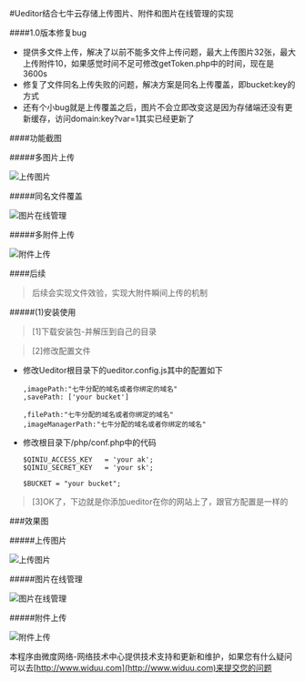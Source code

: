 #Ueditor结合七牛云存储上传图片、附件和图片在线管理的实现

####1.0版本修复bug

 - 提供多文件上传，解决了以前不能多文件上传问题，最大上传图片32张，最大上传附件10，如果感觉时间不足可修改getToken.php中的时间，现在是3600s
 - 修复了文件同名上传失败的问题，解决方案是同名上传覆盖，即bucket:key的方式
 - 还有个小bug就是上传覆盖之后，图片不会立即改变这是因为存储端还没有更新缓存，访问domain:key?var=1其实已经更新了
 
####功能截图

#####多图片上传

![上传图片](http://widuu.u.qiniudn.com/images/imagemore.png)

#####同名文件覆盖

![图片在线管理](http://widuu.u.qiniudn.com/images/diff.png)

#####多附件上传

![附件上传](http://widuu.u.qiniudn.com/images/filemore.png)

####后续

>后续会实现文件效验，实现大附件瞬间上传的机制


#####(1)安装使用

>[1]下载安装包-并解压到自己的目录

>[2]修改配置文件
 

  - 修改Ueditor根目录下的ueditor.config.js其中的配置如下



		,imagePath:"七牛分配的域名或者你绑定的域名"
		,savePath: ['your bucket']
	
		,filePath:"七牛分配的域名或者你绑定的域名"   
		,imageManagerPath:"七牛分配的域名或者你绑定的域名"



  - 修改根目录下/php/conf.php中的代码


	

	  	$QINIU_ACCESS_KEY	= 'your ak';
		$QINIU_SECRET_KEY	= 'your sk';
	
		$BUCKET = "your bucket";




>[3]OK了，下边就是你添加ueditor在你的网站上了，跟官方配置是一样的

###效果图

#####上传图片

![上传图片](http://widuu.u.qiniudn.com/images/fileupload.png)

#####图片在线管理

![图片在线管理](http://widuu.u.qiniudn.com/images/imagemanner.png)

#####附件上传

![附件上传](http://widuu.u.qiniudn.com/images/fileupload.png)

本程序由微度网络-网络技术中心提供技术支持和更新和维护，如果您有什么疑问可以去[http://www.widuu.com](http://www.widuu.com)来提交您的问题
